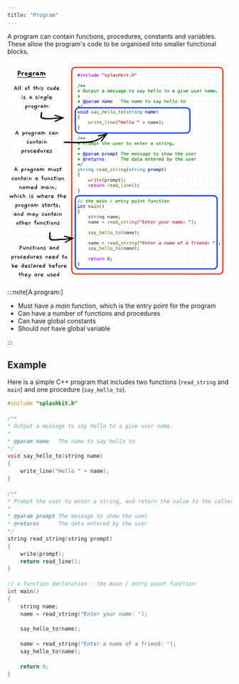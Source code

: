 ```yaml
---
title: "Program"
---
```


A program can contain functions, procedures, constants and variables. These allow the program's code to be organised into smaller functional blocks.

![Annotated program code with two functions and a procedure](./images/program-pano.png)

:::note[A program:]

- Must have a *main* function, which is the entry point for the program
- Can have a number of functions and procedures
- Can have global constants
- Should *not* have global variable

:::

## Example

Here is a simple C++ program that includes two functions (`read_string` and `main`) and one procedure (`say_hello_to`).

```cpp
#include "splashkit.h"

/**
* Output a message to say hello to a give user name.
*
* @param name   The name to say hello to
*/
void say_hello_to(string name)
{
    write_line("Hello " + name);
}

/**
* Prompt the user to enter a string, and return the value to the caller.
*
* @param prompt The message to show the user
* @returns      The data entered by the user
*/
string read_string(string prompt)
{
    write(prompt);
    return read_line();
}

// a function declaration - the main / entry point function
int main()
{
    string name;
    name = read_string("Enter your name: ");

    say_hello_to(name);

    name = read_string("Enter a name of a friend: ");
    say_hello_to(name);

    return 0;
}
```
